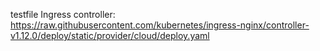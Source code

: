 testfile
Ingress controller: https://raw.githubusercontent.com/kubernetes/ingress-nginx/controller-v1.12.0/deploy/static/provider/cloud/deploy.yaml
